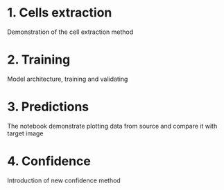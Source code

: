# 1. Cells extraction
Demonstration of the cell extraction method 

# 2. Training
Model architecture, training and validating

# 3. Predictions
The notebook demonstrate plotting data from source and compare it with target image

# 4. Confidence
Introduction of new confidence method